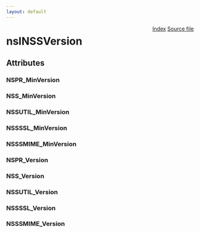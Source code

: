 ```yaml
---
layout: default
---
```

<div class='links' style='float:right'><a href="../index.html">Index</a>
<a href="http://dxr.mozilla.org/mozilla-central/source/security/manager/ssl/public/nsINSSVersion.idl">Source file</a>
</div>

# nsINSSVersion #

## Attributes ##

### NSPR_MinVersion ###

### NSS_MinVersion ###

### NSSUTIL_MinVersion ###

### NSSSSL_MinVersion ###

### NSSSMIME_MinVersion ###

### NSPR_Version ###

### NSS_Version ###

### NSSUTIL_Version ###

### NSSSSL_Version ###

### NSSSMIME_Version ###
